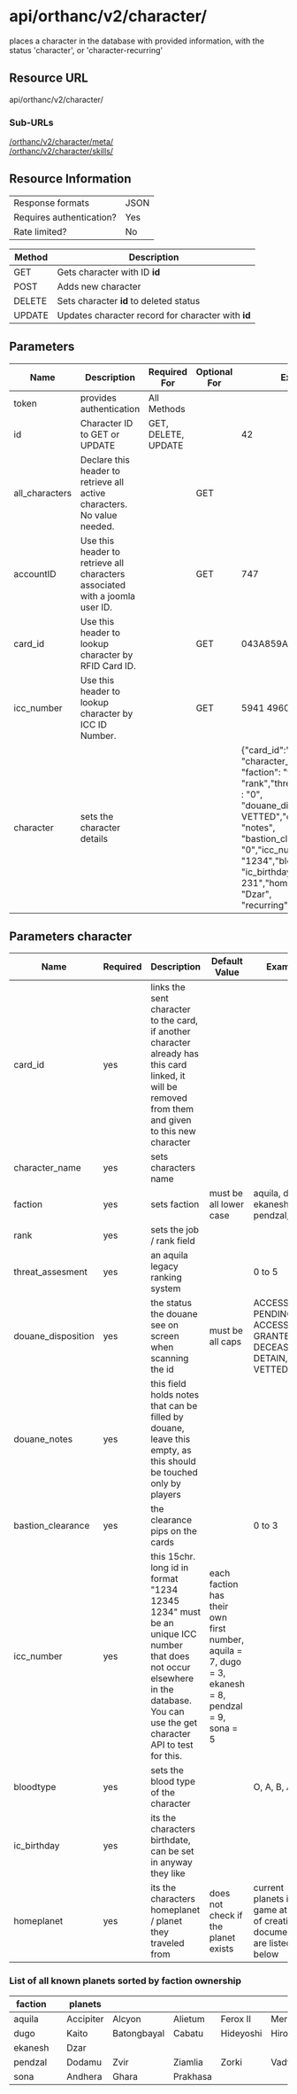 
# api/orthanc/v2/character/
places a character in the database with provided information, with the status 'character', or 'character-recurring'

## Resource URL
api/orthanc/v2/character/
### Sub-URLs
[/orthanc/v2/character/meta/](/v2/character/meta/README.md)  
[/orthanc/v2/character/skills/](/v2/character/skills/README.md)

## Resource Information
|||
|--|--|
|Response formats | JSON |
|Requires authentication?| Yes |
|Rate limited? | No |

|Method | Description |
| --- | ---
| GET | Gets character with ID **id**
| POST | Adds new character
| DELETE | Sets character **id** to deleted status
| UPDATE | Updates character record for character with **id**

## Parameters
| Name | Description | Required For | Optional For | Example
|--|--|--|--|--
token | provides authentication | All Methods | | 
id | Character ID to GET or UPDATE | GET, DELETE, UPDATE | | 42
all_characters | Declare this header to retrieve all active characters. No value needed. | | GET | 
accountID | Use this header to retrieve all characters associated with a joomla user ID. | | GET | 747
card_id | Use this header to lookup character by RFID Card ID. | | GET | 043A859A665A80
icc_number | Use this header to lookup character by ICC ID Number. | | GET | 5941 49609 7331
character |  sets the character details | | | {"card_id":"1234", "character_name": "name",</br>"faction": "faction","rank": "rank","threat_assessment" : "0",</br>"douane_disposition" : "ICC VETTED","douane_notes" : "notes",</br>"bastion_clearance" : "0","icc_number" : "1234","bloodtype" : "A",</br>"ic_birthday": "24 oct 231","homeplanet": "Dzar",</br>"recurring" : "1"}


## Parameters character
| Name | Required | Description | Default Value | Example
|--|--|--|--|--
card_id | yes | links the sent character to the card, if another character already has this card linked, it will be removed from them and given to this new character | | | AJDY234602JF
character_name | yes | sets characters name | | | Swoopsy Whoopsy
faction | yes | sets faction | must be all lower case | aquila, dugo, ekanesh, pendzal, sona | aquila
rank | yes | sets the job / rank field | | | Lt.
threat_assesment | yes | an aquila legacy ranking system | | 0 to 5 | 1 
douane_disposition | yes | the status the douane see on screen when scanning the id | must be all caps | ACCESS PENDING, ACCESS GRANTED, DECEASED, DETAIN, ICC VETTED | ACCESS GRANTED
douane_notes | yes | this field holds notes that can be filled by douane, leave this empty, as this should be touched only by players | | |  
bastion_clearance | yes | the clearance pips on the cards | | 0 to 3 | 1
icc_number | yes | this 15chr. long id in format "1234 12345 1234" must be an unique ICC number that does not occur elsewhere in the database. You can use the get character API to test for this. | each faction has their own first number, aquila = 7, dugo = 3, ekanesh = 8, pendzal = 9, sona = 5 | | 7345 34768 3457
bloodtype | yes | sets the blood type of the character | | O, A, B, AB | A
ic_birthday | yes | its the characters birthdate, can be set in anyway they like | | | 24-10-231nt
homeplanet | yes | its the characters homeplanet / planet they traveled from | does not check if the planet exists | current planets in game at time of creating documentation are listed below | Accipiter

### List of all known planets sorted by faction ownership

| faction || planets ||||||||||||
|--|--|--|--|--|--|--|--|--|--|--|--|--|--
aquila || Accipiter | Alcyon | Alietum | Ferox II | Merula | Noctua | Sturnus | Viridis | Fastus | Ignis | Ithaginis | Tigris
dugo || Kaito | Batongbayal | Cabatu | Hideyoshi | Hiroto | Katsuro | Minoru | Shinobu | Tarou | Haruka | Noburu
ekanesh || Dzar
pendzal || Dodamu | Zvir | Ziamlia | Zorki | Vady | Cionma | Vtotoroy | Nadz | Ruda | Zyccio
sona || Andhera | Ghara | Prakhasa
  
